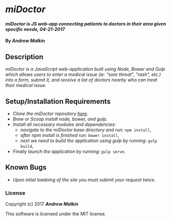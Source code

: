 # _miDoctor_

#### _miDoctor is JS web-app connecting patients to doctors in their area given specific needs, 04-21-2017_

#### By _**Andrew Malkin**_

## Description
_miDoctor is a JavaScript web-application built using Node, Bower and Gulp which allows users to enter a medical issue (ie: “sore throat”, "rash", etc.) into a form, submit it, and receive a list of doctors nearby who can treat their medical issue._


## Setup/Installation Requirements

* _Clone the miDoctor repository [here](https://github.com/ioitiki/miDoctor)._
* _Brew or Scoop install node, bower, and gulp._
* _Install all necessary modules and dependencies:_
    * _navigate to the miDoctor base directory and run:_ `npm install`,
    * _after npm install is finished run:_ `bower install`,
    * _next we need to build the application using gulp by running:_ `gulp build`,
* _Finally launch the application by running:_ `gulp serve`.


## Known Bugs

* _Upon intial loadoing of the site you must submit your request twice._


### License

Copyright (c) 2017 **_Andrew Malkin_**

This software is licensed under the MIT license.
